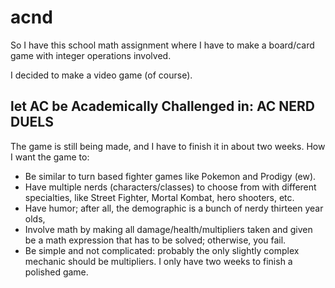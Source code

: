 # acnd

So I have this school math assignment where I have to make a board/card game with integer operations involved.

I decided to make a video game (of course).

## let AC be Academically Challenged in: AC NERD DUELS

The game is still being made, and I have to finish it in about two weeks. How I want the game to:
* Be similar to turn based fighter games like Pokemon and Prodigy (ew).
* Have multiple nerds (characters/classes) to choose from with different specialties, like Street Fighter, Mortal Kombat, hero shooters, etc.
* Have humor; after all, the demographic is a bunch of nerdy thirteen year olds,
* Involve math by making all damage/health/multipliers taken and given be a math expression that has to be solved; otherwise, you fail.
* Be simple and not complicated: probably the only slightly complex mechanic should be multipliers. I only have two weeks to finish a polished game.
